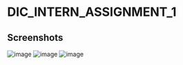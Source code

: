 # DIC_INTERN_ASSIGNMENT_1

## Screenshots
![image](https://user-images.githubusercontent.com/32095032/179367920-56c4fad8-f9b8-425d-9b6e-c67c5c4a7a0e.png)
![image](https://user-images.githubusercontent.com/32095032/179368167-f37f957e-17aa-4e93-8269-3fab46ed802b.png)
![image](https://user-images.githubusercontent.com/32095032/179368052-b6a401e5-54c1-4b89-888a-1120b7b5a276.png)

